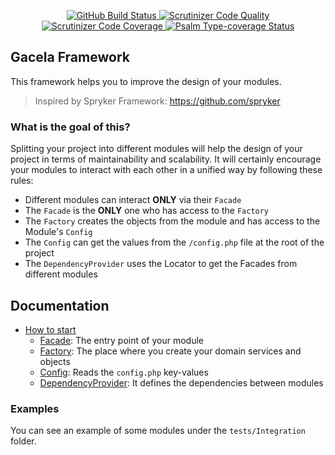<p align="center">
  <a href="https://github.com/Chemaclass/gacela/actions">
    <img src="https://github.com/Chemaclass/gacela/workflows/CI/badge.svg" alt="GitHub Build Status">
  </a>
  <a href="https://scrutinizer-ci.com/g/Chemaclass/gacela/?branch=master">
    <img src="https://scrutinizer-ci.com/g/Chemaclass/gacela/badges/quality-score.png?b=master" alt="Scrutinizer Code Quality">
  </a>
  <a href="https://scrutinizer-ci.com/g/Chemaclass/gacela/?branch=master">
    <img src="https://scrutinizer-ci.com/g/Chemaclass/gacela/badges/coverage.png?b=master" alt="Scrutinizer Code Coverage">
  </a>
  <a href="https://shepherd.dev/github/Chemaclass/gacela">
    <img src="https://shepherd.dev/github/Chemaclass/gacela/coverage.svg" alt="Psalm Type-coverage Status">
  </a>
</p>

## Gacela Framework

This framework helps you to improve the design of your modules.

> Inspired by Spryker Framework: https://github.com/spryker

### What is the goal of this?

Splitting your project into different modules will help the design of your project in terms of maintainability and
scalability. It will certainly encourage your modules to interact with each other in a unified way by following these
rules:

- Different modules can interact **ONLY** via their `Facade`
- The `Facade` is the **ONLY** one who has access to the `Factory`
- The `Factory` creates the objects from the module and has access to the Module's `Config`
- The `Config` can get the values from the `/config.php` file at the root of the project
- The `DependencyProvider` uses the Locator to get the Facades from different modules

## Documentation

- [How to start](documentation/001_basic_concepts.md)
  - [Facade](documentation/002_facade.md): The entry point of your module
  - [Factory](documentation/003_factory.md): The place where you create your domain services and objects
  - [Config](documentation/004_config.md): Reads the `config.php` key-values
  - [DependencyProvider](documentation/005_dependency_provider.md): It defines the dependencies between modules

### Examples

You can see an example of some modules under the `tests/Integration` folder.
